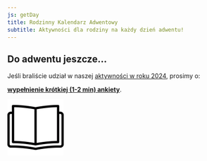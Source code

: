 ```yaml
---
js: getDay
title: Rodzinny Kalendarz Adwentowy
subtitle: Aktywności dla rodziny na każdy dzień adwentu!
---
```


<h2>Do adwentu jeszcze… <span id="counter" class="bold"></span></h2>
<script type="text/javascript" src="{{ site.url }}/js/counter.js"></script>

Jeśli braliście udział w naszej [aktywności w roku 2024](/lista/), prosimy o:

**[wypełnienie krótkiej (1-2 min) ankiety](https://forms.gle/eKwWtkrU9c78PYJr7)**.

![Book](/img/book.gif)

<getresponse-form form-id="c6f33be9-b173-47de-b9c6-1c1d6babf8e8" e="0"></getresponse-form>